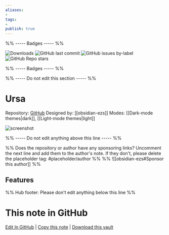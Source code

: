 ```yaml
---
aliases:
- 
tags: 
- 
publish: true
---
```


%% ----- Badges ----- %%

![Downloads](https://img.shields.io/badge/downloads-3058-573E7A?style=for-the-badge&logo=)
![GitHub last commit](https://img.shields.io/github/last-commit/obsidian-ezs/obsidian-ursa?color=573E7A&label=last%20update&logo=github&style=for-the-badge)
![GitHub issues by-label](https://img.shields.io/github/issues/obsidian-ezs/obsidian-ursa/help%20wanted?color=573E7A&logo=github&style=for-the-badge) 
![GitHub Repo stars](https://img.shields.io/github/stars/obsidian-ezs/obsidian-ursa?color=573E7A&logo=github&style=for-the-badge)

%% ----- Badges ----- %%

%% ----- Do not edit this section ----- %%

# Ursa

Repository: [GitHub](https://github.com/obsidian-ezs/obsidian-ursa)
Designed by: [[obsidian-ezs]]
Modes: [[Dark-mode themes|dark]], [[Light-mode themes|light]]



![screenshot](https://github.com/obsidian-ezs/obsidian-ursa/raw/master/light-theme_full.png)

%% ----- Do not edit anything above this line ----- %% 

%% Does the repository or author have any sponsoring links? Uncomment the next line and add them to the author's note. If they don't, please delete the placeholder tag: #placeholder/author %%
%% ![[obsidian-ezs#Sponsor this author]] %%


## Features



%% Hub footer: Please don't edit anything below this line %%

# This note in GitHub

<span class="git-footer">[Edit In GitHub](https://github.dev/obsidian-community/obsidian-hub/blob/main/02%20-%20Community%20Expansions/02.05%20All%20Community%20Expansions/Themes/Ursa.md "git-hub-edit-note") | [Copy this note](https://raw.githubusercontent.com/obsidian-community/obsidian-hub/main/02%20-%20Community%20Expansions/02.05%20All%20Community%20Expansions/Themes/Ursa.md "git-hub-copy-note") | [Download this vault](https://github.com/obsidian-community/obsidian-hub/archive/refs/heads/main.zip "git-hub-download-vault") </span>
